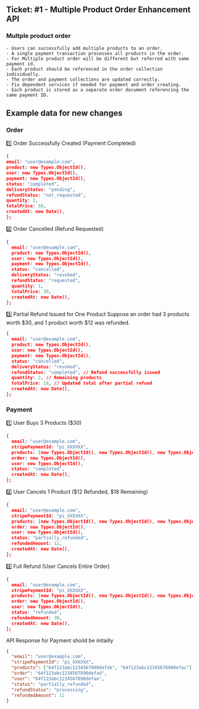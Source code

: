 ## Ticket: #1 - Multiple Product Order Enhancement API

### Multple product order

    - Users can successfully add multiple products to an order.
    - A single payment transaction processes all products in the order.
    - For Multiple product order will be different but referred with same payment id.
    - Each product should be referenced in the order collection individually.
    - The order and payment collections are updated correctly.
    - Fix dependent services if needed for payment and order creating.
    - Each product is stored as a separate order document referencing the same payment ID.

## Example data for new changes

### Order

1️⃣ Order Successfully Created (Payment Completed)

```json
{
email: "user@example.com",
product: new Types.ObjectId(),
user: new Types.ObjectId(),
payment: new Types.ObjectId(),
status: "completed",
deliveryStatus: "pending",
refundStatus: "not_requested",
quantity: 2,
totalPrice: 50,
createdAt: new Date(),
};
```
2️⃣ Order Cancelled (Refund Requested)

```json
{
  email: "user@example.com",
  product: new Types.ObjectId(),
  user: new Types.ObjectId(),
  payment: new Types.ObjectId(),
  status: "cancelled", 
  deliveryStatus: "revoked", 
  refundStatus: "requested", 
  quantity: 1,
  totalPrice: 30,
  createdAt: new Date(),
};
````

3️⃣ Partial Refund Issued for One Product
Suppose an order had 3 products worth $30, and 1 product worth $12 was refunded.

```json
{
  email: "user@example.com",
  product: new Types.ObjectId(),
  user: new Types.ObjectId(),
  payment: new Types.ObjectId(),
  status: "cancelled",
  deliveryStatus: "revoked",
  refundStatus: "completed", // Refund successfully issued
  quantity: 2, // Remaining products
  totalPrice: 18, // Updated total after partial refund
  createdAt: new Date(),
};
```


### Payment

1️⃣ User Buys 3 Products ($30)

```json
{
  email: "user@example.com",
  stripePaymentId: "pi_XXXXXX",
  products: [new Types.ObjectId(), new Types.ObjectId(), new Types.ObjectId()],
  order: new Types.ObjectId(),
  user: new Types.ObjectId(),
  status: "completed",
  createdAt: new Date(),
};
```

2️⃣ User Cancels 1 Product ($12 Refunded, $18 Remaining)

```json
{
  email: "user@example.com",
  stripePaymentId: "pi_XXXXXX",
  products: [new Types.ObjectId(), new Types.ObjectId(), new Types.ObjectId()],
  order: new Types.ObjectId(),
  user: new Types.ObjectId(),
  status: "partially_refunded",
  refundedAmount: 12,
  createdAt: new Date(),
};
```

3️⃣ Full Refund (User Cancels Entire Order)
```json
{
  email: "user@example.com",
  stripePaymentId: "pi_XXXXXX",
  products: [new Types.ObjectId(), new Types.ObjectId(), new Types.ObjectId()],
  order: new Types.ObjectId(),
  user: new Types.ObjectId(),
  status: "refunded",
  refundedAmount: 30, 
  createdAt: new Date(),
};
```

API Response for Payment shoild be initailly 

```json
{
  "email": "user@example.com",
  "stripePaymentId": "pi_XXXXXX",
  "products": ["64f123abc1234567890defab", "64f123abc1234567890defac"], 
  "order": "64f123abc1234567890defad",
  "user": "64f123abc1234567890defae",
  "status": "partially_refunded",
  "refundStatus": "processing",
  "refundedAmount": 12
}
```

